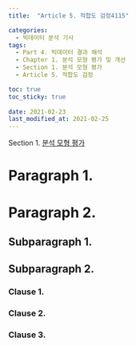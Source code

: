 ```yaml
---
title:  "Article 5. 적합도 검정4115"

categories:
  - 빅데이터 분석 기사
tags: 
  - Part 4. 빅데이터 결과 해석
  - Chapter 1. 분석 모형 평가 및 개선
  - Section 1. 분석 모형 평가
  - Article 5. 적합도 검정

toc: true
toc_sticky: true
 
date: 2021-02-23
last_modified_at: 2021-02-25
---
```


Section 1. [분석 모형 평가]()

# Paragraph 1. 

# Paragraph 2. 

## Subparagraph 1. 

## Subparagraph 2. 

### Clause 1. 

### Clause 2. 

### Clause 3. 
